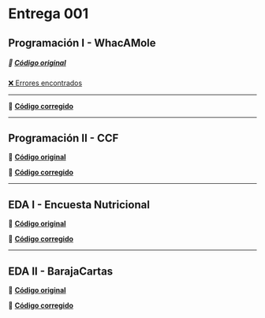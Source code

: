 # **Entrega 001**


## **Programación I - WhacAMole**
##### 📌 **[Código original](https://github.com/lydiaa-gr/23-24-prg1/blob/main/entregas/garciaLydia/reto010/Whac/A/Mole.java)**&nbsp;
[❌ Errores encontrados](entregas/garciaLydia/entrega001/errores/Progra1/erroresP1.md)
___
🔗 **[Código corregido]()**

---






## **Programación II - CCF**
📌 **[Código original](https://github.com/lydiaa-gr/23-24-prg2/tree/main/entregas/garciaLydia/Carrefour)**  


🔗 **[Código corregido]()**

---

## **EDA I - Encuesta Nutricional**
📌 **[Código original](https://github.com/lydiaa-gr/23-24-eda1/tree/main/entregas/garciaLydia/reto007)**  

🔗 **[Código corregido]()**

---

## **EDA II - BarajaCartas**
📌 **[Código original](https://github.com/lydiaa-gr/23-24-eda2/tree/main/entregas/garciaLydia/reto007)**  


🔗 **[Código corregido]()**  
